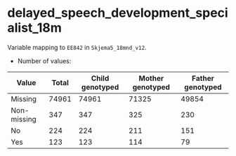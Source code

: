 # delayed_speech_development_specialist_18m
Variable mapping to `EE842` in `Skjema5_18mnd_v12`.
- Number of values:

| Value | Total | Child genotyped | Mother genotyped | Father genotyped |
| ----- | ----- | --------------- | ---------------- | ---------------- |
| Missing | 74961 | 74961 | 71325 | 49854 |
| Non-missing | 347 | 347 | 325 | 230 |
| No | 224 | 224 | 211 |151 |
| Yes | 123 | 123 | 114 |79 |



